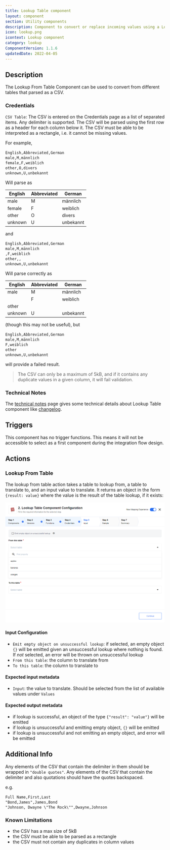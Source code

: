 ```yaml
---
title: Lookup Table component
layout: component
section: Utility components
description: Component to convert or replace incoming values using a Lookup table
icon: lookup.png
icontext: Lookup component
category: lookup
ComponentVersion: 1.1.6
updatedDate: 2022-04-05
---
```


## Description

The Lookup From Table Component can be used to convert from different tables that
parsed as a CSV.

### Credentials

`CSV Table`: The CSV is entered on the Credentials page as a list of separated
items. Any delimiter is supported. The CSV will be parsed using the first row as
a header for each column below it. The CSV must be able to be interpreted as a
rectangle, i.e. it cannot be missing values.

For example,

```
English,Abbreviated,German
male,M,männlich
female,F,weiblich
other,O,divers
unknown,U,unbekannt
```

Will parse as

| English | Abbreviated | German    |
|---------|-------------|-----------|
| male    | M           | männlich  |
| female  | F           | weiblich  |
| other   | O           | divers    |
| unknown | U           | unbekannt |

and

```
English,Abbreviated,German
male,M,männlich
,F,weiblich
other,,
unknown,U,unbekannt
```

Will parse correctly as

| English | Abbreviated | German    |
|---------|-------------|-----------|
| male    | M           | männlich  |
|         | F           | weiblich  |
| other   |             |           |
| unknown | U           | unbekannt |

(though this may not be useful), but

```
English,Abbreviated,German
male,M,männlich
F,weiblich
other
unknown,U,unbekannt
```

will provide a failed result.

> The CSV can only be a maximum of 5kB, and if it contains any duplicate values
> in a given column, it will fail validation.

### Technical Notes

The [technical notes](technical-notes) page gives some technical details about Lookup Table component like [changelog](/components/lookup-table/technical-notes#changelog).

## Triggers

This component has no trigger functions. This means it will not be accessible to
select as a first component during the integration flow design.

## Actions

### Lookup From Table

The lookup from table action takes a table to lookup from, a table to translate
to, and an input value to translate. It returns an object in the form `{result: value}`
where the value is the result of the table lookup, if it exists:

![Lookup From Table](img/lookup-from-table.png)

#### Input Configuration

-   `Emit empty object on unsuccessful lookup`: if selected, an empty object `{}` will be emitted given an unsuccessful lookup where nothing is found. If *not* selected, an error will be thrown on unsuccessful lookup
-   `From this table`: the column to translate from
-   `To this table`: the column to translate to

#### Expected input metadata

- `Input`: the value to translate. Should be selected from the list of available values under `Values`

#### Expected output metadata

-   if lookup is successful, an object of the type `{"result": "value"}` will be emitted
-   if lookup is unsuccessful and emitting empty object, `{}` will be emitted
-   if lookup is unsuccessful and not emitting an empty object, and error will be emitted

## Additional Info

Any elements of the CSV that contain the delimiter in them should be wrapped in
`"double quotes"`. Any elements of the CSV that contain the delimiter and also
quotations should have the quotes backspaced.

e.g.

```
Full Name,First,Last
"Bond,James",James,Bond
"Johnson, Dwayne \"The Rock\"",Dwayne,Johnson
```

### Known Limitations

-   the CSV has a max size of 5kB
-   the CSV must be able to be parsed as a rectangle
-   the CSV must not contain any duplicates in column values
